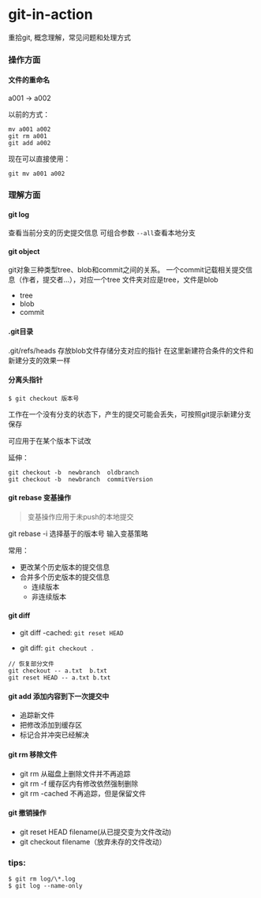 # git-in-action
重拾git, 概念理解，常见问题和处理方式


### 操作方面
#### 文件的重命名
a001  -> a002

以前的方式：
```
mv a001 a002
git rm a001
git add a002
```

现在可以直接使用：
```
git mv a001 a002
```


### 理解方面
#### git log
查看当前分支的历史提交信息
可组合参数 `--all`查看本地分支

#### git object
git对象三种类型tree、blob和commit之间的关系。
一个commit记载相关提交信息（作者，提交者...），对应一个tree
文件夹对应是tree，文件是blob

+ tree
+ blob
+ commit




#### .git目录
.git/refs/heads
存放blob文件存储分支对应的指针
在这里新建符合条件的文件和新建分支的效果一样

#### 分离头指针

```
$ git checkout 版本号
```

工作在一个没有分支的状态下，产生的提交可能会丢失，可按照git提示新建分支保存

可应用于在某个版本下试改

延伸：
```
git checkout -b  newbranch  oldbranch
git checkout -b  newbranch  commitVersion
```

#### git rebase 变基操作

> 变基操作应用于未push的本地提交

git rebase -i 选择基于的版本号
输入变基策略

常用：

+ 更改某个历史版本的提交信息
+ 合并多个历史版本的提交信息
    - 连续版本
    - 非连续版本


 #### git diff
 
+ git diff -cached: `git reset HEAD`
 
+ git diff: `git checkout .` 

```
// 恢复部分文件
git checkout -- a.txt  b.txt
git reset HEAD -- a.txt b.txt
```

#### git add  添加内容到下一次提交中

+ 追踪新文件
+ 把修改添加到缓存区
+ 标记合并冲突已经解决

#### git rm  移除文件

+ git rm 从磁盘上删除文件并不再追踪
+ git rm -f 缓存区内有修改依然强制删除
+ git rm -cached 不再追踪，但是保留文件

#### git 撤销操作

+ git reset HEAD filename(从已提交变为文件改动)
+ git checkout filename（放弃未存的文件改动）


### tips:
```
$ git rm log/\*.log
$ git log --name-only
```